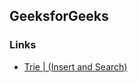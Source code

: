 ## GeeksforGeeks

### Links
- [Trie | (Insert and Search)](https://www.geeksforgeeks.org/trie-insert-and-search/)